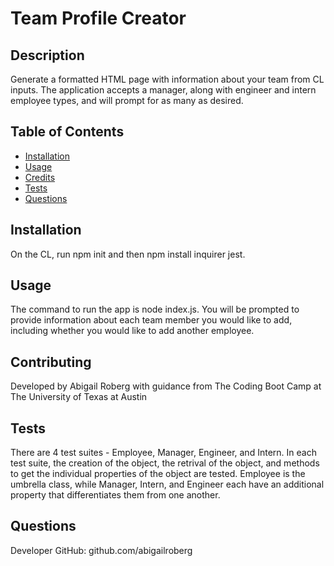 # Team Profile Creator
## Description
Generate a formatted HTML page with information about your team from CL inputs. The application accepts a manager, along with engineer and intern employee types, and will prompt for as many as desired.
## Table of Contents
  * [Installation](#installation)
  * [Usage](#usage)
  * [Credits](#contributing)
  * [Tests](#tests)
  * [Questions](#questions)
## Installation
On the CL, run npm init and then npm install inquirer jest. 
## Usage
The command to run the app is node index.js. You will be prompted to provide information about each team member you would like to add, including whether you would like to add another employee. 
## Contributing
Developed by Abigail Roberg with guidance from The Coding Boot Camp at The University of Texas at Austin
## Tests
There are 4 test suites - Employee, Manager, Engineer, and Intern. In each test suite, the creation of the object, the retrival of the object, and methods to get the individual properties of the object are tested. Employee is the umbrella class, while Manager, Intern, and Engineer each have an additional property that differentiates them from one another.
## Questions
Developer GitHub: github.com/abigailroberg
